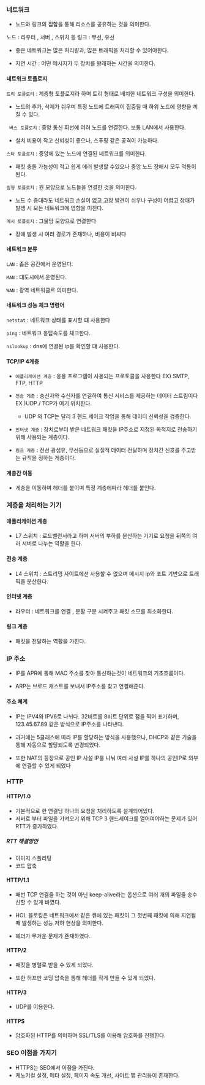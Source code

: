 ### 네트워크

- 노드와 링크의 집합을 통해 리소스를 공유하는 것을 의미한다.

노드 : 라우터 , 서버 , 스위치 등
링크 : 무선, 유선

- 좋은 네트워크는 많은 처리량과, 많은 트래픽을 처리할 수 있어야한다.

- 지연 시간 : 어떤 메시지가 두 장치를 왕래하는 시간을 의미한다.

#### 네트워크 토플로지

`트리 토플로리` : 계층형 토플로지라 하며 트리 형태로 배치한 네트워크 구성을 의미한다.

- 노드의 추가, 삭제가 쉬우며 특정 노드에 트래픽이 집중될 때 하위 노드에 영향을 끼칠 수 있다.

` 버스 토플로지` : 중앙 통신 회선에 여러 노드를 연결한다. 보통 LAN에서 사용한다.

- 설치 비용이 작고 신뢰성이 좋으나, 스푸핑 같은 공격이 가능하다.

`스타 토플로지` : 중앙에 있는 노드에 연결된 네트워크를 의미한다.

- 패킷 충돌 가능성이 적고 쉽게 에러 발생할 수있으나 중앙 노드 장애시 모두 먹통이 된다.

`링형 토플로지` : 원 모양으로 노드들을 연결한 것을 의미한다.

- 노드 수 증대라도 네트워크 손실이 없고 고장 발견이 쉬우나 구성이 어렵고 장애가 발생 시 모든 네트워크에 영향을 미친다.

`메시 토플로지` : 그물망 모양으로 연결한다

- 장애 발생 시 여러 경로가 존재하나, 비용이 비싸다

#### 네트워크 분류

`LAN` : 좁은 공간에서 운영된다.

`MAN` : 대도시에서 운영된다.

`WAN` : 광역 네트워클르 의미한다.

#### 네트워크 성능 체크 명령어

`netstat` : 네트워크 상태를 표시할 떄 사용한다

`ping` : 네트워크 응답속도를 체크한다.

`nslookup` : dns에 연결된 ip를 확인할 떄 사용한다.

#### TCP/IP 4계층

- `애플리케이션 계층` : 응용 프로그램이 사용되는 프로토콜을 사용한다
  EX) SMTP, FTP, HTTP

- `전송 게층` : 송신자와 수신자를 연결하여 통신 서비스를 제공하는 데이터 스트림이다
  EX )UDP / TCP가 여기 위치한다.

  - UDP 와 TCP는 달리 3 핸드 세이크 작업을 통해 데이터 신뢰성을 검증한다.

- `인터넷 계층` : 장치로부터 받은 네트워크 패킷을 IP주소로 지정된 목적지로 전송하기 위해 사용되는 계층이다.

- `링크 계층` : 전선 광섬유, 무선등으로 실질적 데이터 전달하며 장치간 신호를 주고받는 규칙을 정하는 게층이다.

#### 계층간 이동

- 게층을 이동하며 헤더를 붙이며 특정 계층에따라 헤더를 붙인다.

### 계층을 처리하는 기기

#### 애플리케이션 계층

- L7 스위치 : 로드밸런서라고 하며 서버의 부하를 분산하는 기기로 요청을 뒤쪽의 여러 서버로 나누는 역활을 한다.

#### 전송 계층

- L4 스위치 : 스트리밍 사이트에선 사용할 수 없으며 메시지 ip와 포트 기반으로 트래픽을 분산한다.

#### 인터넷 계층

- 라우터 : 네트워크를 연결 , 분활 구분 시켜주고 패킷 소모를 최소화한다.

#### 링크 계층

- 패킷을 전달하는 역활을 가진다.

### IP 주소

- IP를 APR에 통해 MAC 주소를 찾아 통신하는것이 네트워크의 기초흐름이다.

- ARP는 브로드 캐스트를 보내서 IP주소를 찾고 연결해준다.

#### 주소 체계

- IP는 IPV4와 IPV6로 나뉘다. 32비트를 8비트 단위로 점을 찍어 표기하며, 123.45.67.89 같은 방식으로 IP주소를 나타낸다.

- 과거에는 5클래스에 따라 IP를 할당하는 방식을 사용했으나, DHCP와 같은 기술을 통해 자동으로 할당되도록 변경되었다.

- 또한 NAT의 등장으로 공인 IP 사설 IP를 나눠 여러 사설 IP를 하나의 공인IP로 외부에 연결할 수 있게 되었다

### HTTP

#### HTTP/1.0

- 기본적으로 한 연결당 하나의 요청을 처리하도록 설계되어있다.
- 서버로 부터 파일을 가져오기 위해 TCP 3 핸드세이크를 열어여야하는 문제가 있어 RTT가 증가하였다.

##### RTT 해결방안

- 이미지 스플리팅
- 코드 압축

#### HTTP/1.1

- 매번 TCP 연결을 하는 것이 아닌 keep-alive라는 옵션으로 여러 개의 파일을 송수신할 수 있게 바꼈다.

- HOL 블로킹은 네트워크에서 같은 큐에 있는 패킷이 그 첫번째 패킷에 의해 지연될 때 발생하는 성능 저하 현상을 의미한다.

- 헤더가 무거운 문제가 존재하였다.

#### HTTP/2

- 패킷을 병렬로 받을 수 있게 되었다.

- 또한 허프만 코딩 압축을 통해 헤더를 작게 만들 수 있게 되었다.

#### HTTP/3

- UDP를 이용한다.

#### HTTPS

- 암호화된 HTTP를 의미하며 SSL/TLS를 이용해 암호화를 진행한다.

### SEO 이점을 가지기

- HTTPS는 SEO에서 이점을 가진다.
- 케노키컬 설정, 메타 설정, 페이지 속도 개선, 사이트 맵 관리등이 존재한다.
